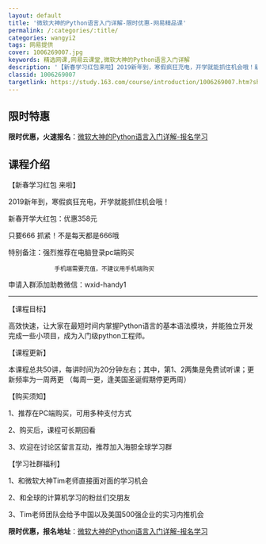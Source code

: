 ```yaml
---
layout: default
title: '微软大神的Python语言入门详解-限时优惠-网易精品课'
permalink: /:categories/:title/
categories: wangyi2
tags: 网易提供
cover: 1006269007.jpg
keywords: 精选网课,网易云课堂,微软大神的Python语言入门详解
description: '【新春学习红包来啦】2019新年到，寒假疯狂充电，开学就能抓住机会哦！新春开学大红包：优惠358元只要666抓紧！不是每'
classid: 1006269007
targetlink: https://study.163.com/course/introduction/1006269007.htm?share=1&shareId=1025206652&utm_campaign=share&utm_medium=iphoneShare&utm_source=&utm_u=1025206652
---
```


## 限时特惠

**限时优惠，火速报名**：[微软大神的Python语言入门详解-报名学习](https://study.163.com/course/introduction/1006269007.htm?share=1&shareId=1025206652&utm_campaign=share&utm_medium=iphoneShare&utm_source=&utm_u=1025206652)

## 课程介绍

【新春学习红包 来啦】

2019新年到，寒假疯狂充电，开学就能抓住机会哦！

新春开学大红包：优惠358元 

只要666 抓紧！不是每天都是666哦 



特别备注：强烈推荐在电脑登录pc端购买 

                 手机端需要充值，不建议用手机端购买 



申请入群添加助教微信：wxid-handy1



------------------------------------------------------



【课程目标】

高效快速，让大家在最短时间内掌握Python语言的基本语法模块，并能独立开发完成一些小项目，成为入门级python工程师。



【课程更新】

本课程总共50讲，每讲时间为20分钟左右；其中，第1、2两集是免费试听课；更新频率为一周两更 （每周一更，逢美国圣诞假期停更两周）



【购买须知】

1、推荐在PC端购买，可用多种支付方式

2、购买后，课程可长期回看

3、欢迎在讨论区留言互动，推荐加入海胆全球学习群



【学习社群福利】

1、和微软大神Tim老师直接面对面的学习机会

2、和全球的计算机学习的粉丝们交朋友

3、Tim老师团队会给予中国以及美国500强企业的实习内推机会

**限时优惠，报名地址**：[微软大神的Python语言入门详解-报名学习](https://study.163.com/course/introduction/1006269007.htm?share=1&shareId=1025206652&utm_campaign=share&utm_medium=iphoneShare&utm_source=&utm_u=1025206652)


